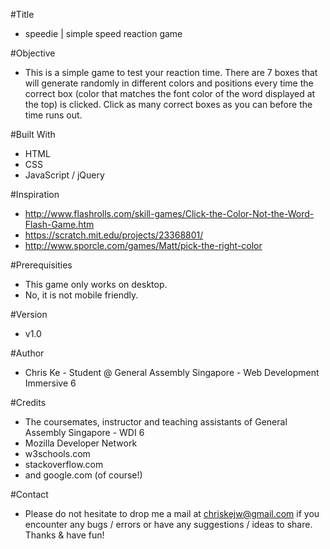 #Title

- speedie | simple speed reaction game

#Objective

- This is a simple game to test your reaction time. There are 7 boxes that will generate randomly in different colors and positions every time the correct box (color that matches the font color of the word displayed at the top) is clicked. Click as many correct boxes as you can before the time runs out.

#Built With

- HTML
- CSS
- JavaScript / jQuery

#Inspiration

- http://www.flashrolls.com/skill-games/Click-the-Color-Not-the-Word-Flash-Game.htm
- https://scratch.mit.edu/projects/23368801/
- http://www.sporcle.com/games/Matt/pick-the-right-color

#Prerequisities

- This game only works on desktop.
- No, it is not mobile friendly.

#Version

- v1.0

#Author

- Chris Ke - Student @ General Assembly Singapore - Web Development Immersive 6

#Credits

- The coursemates, instructor and teaching assistants of General Assembly Singapore - WDI 6
- Mozilla Developer Network
- w3schools.com
- stackoverflow.com
- and google.com (of course!)

#Contact

- Please do not hesitate to drop me a mail at chriskejw@gmail.com if you encounter any bugs / errors or have any suggestions / ideas to share. Thanks & have fun!
